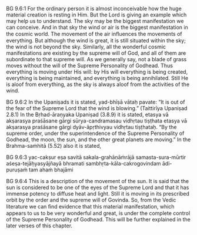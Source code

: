 BG 9.6:1	For the ordinary person it is almost inconceivable how the huge material creation is resting in Him. But the Lord is giving an example which may help us to understand. The sky may be the biggest manifestation we can conceive. And in that sky the wind or air is the biggest manifestation in the cosmic world. The movement of the air inﬂuences the movements of everything. But although the wind is great, it is still situated within the sky; the wind is not beyond the sky. Similarly, all the wonderful cosmic manifestations are existing by the supreme will of God, and all of them are subordinate to that supreme will. As we generally say, not a blade of grass moves without the will of the Supreme Personality of Godhead. Thus everything is moving under His will: by His will everything is being created, everything is being maintained, and everything is being annihilated. Still He is aloof from everything, as the sky is always aloof from the activities of the wind.

BG 9.6:2	In the Upaniṣads it is stated, yad-bhīṣā vātaḥ pavate: “It is out of the fear of the Supreme Lord that the wind is blowing.” (Taittirīya Upaniṣad 2.8.1) In the Bṛhad-āraṇyaka Upaniṣad (3.8.9) it is stated, etasya vā akṣarasya praśāsane gārgi sūrya-candramasau vidhṛtau tiṣṭhata etasya vā akṣarasya praśāsane gārgi dyāv-āpṛthivyau vidhṛtau tiṣṭhataḥ. “By the supreme order, under the superintendence of the Supreme Personality of Godhead, the moon, the sun, and the other great planets are moving.” In the Brahma-saṁhitā (5.52) also it is stated,

BG 9.6:3	yac-cakṣur eṣa savitā sakala-grahāṇāṁrājā samasta-sura-mūrtir aśeṣa-tejāḥyasyājñayā bhramati sambhṛta-kāla-cakrogovindam ādi-puruṣaṁ tam ahaṁ bhajāmi

BG 9.6:4	This is a description of the movement of the sun. It is said that the sun is considered to be one of the eyes of the Supreme Lord and that it has immense potency to diffuse heat and light. Still it is moving in its prescribed orbit by the order and the supreme will of Govinda. So, from the Vedic literature we can ﬁnd evidence that this material manifestation, which appears to us to be very wonderful and great, is under the complete control of the Supreme Personality of Godhead. This will be further explained in the later verses of this chapter.